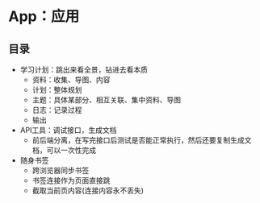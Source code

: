#  App：应用


##  目录
-   学习计划：跳出来看全景，钻进去看本质
    -   资料：收集、导图、内容
    -   计划：整体规划
    -   主题：具体某部分、相互关联、集中资料、导图
    -   日志：记录过程
    -   输出
-   API工具：调试接口，生成文档
    -   前后端分离，在写完接口后测试是否能正常执行，然后还要复制生成文档，可以一次性完成
- 随身书签
  - 跨浏览器同步书签
  - 书签连接作为页面直接跳
  - 截取当前页内容(连接内容永不丢失)
